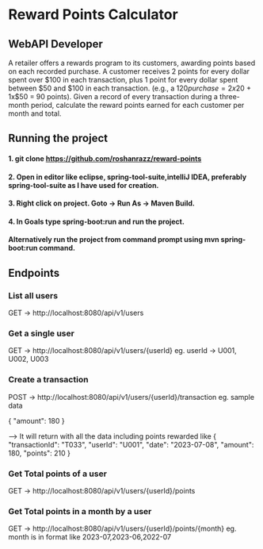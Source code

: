 
# Reward Points Calculator

## WebAPI Developer
A retailer offers a rewards program to its customers, awarding points based on each recorded purchase.
A customer receives 2 points for every dollar spent over $100 in each transaction, plus 1 point for every
dollar spent between $50 and $100 in each transaction.
(e.g., a $120 purchase = 2x$20 + 1x$50 = 90 points).
Given a record of every transaction during a three-month period, calculate the reward points earned for
each customer per month and total.

## Running the project
#### 1. git clone https://github.com/roshanrazz/reward-points
#### 2. Open in editor like eclipse, spring-tool-suite,intelliJ IDEA, preferably spring-tool-suite as I have used for creation.
#### 3. Right click on project. Goto -> Run As -> Maven Build.
#### 4. In Goals type spring-boot:run and run the project.
#### Alternatively run the project from command prompt using mvn spring-boot:run command. 

## Endpoints
### List all users
GET -> http://localhost:8080/api/v1/users
### Get a single user
GET -> http://localhost:8080/api/v1/users/{userId}
eg. userId -> U001, U002, U003
### Create a transaction
POST -> http://localhost:8080/api/v1/users/{userId}/transaction
eg. sample data

{
  "amount": 180
}

--> It will return with all the data including points rewarded like 
{
"transactionId": "T033",
"userId": "U001",
"date": "2023-07-08",
"amount": 180,
"points": 210
}

### Get Total points of a user
GET -> http://localhost:8080/api/v1/users/{userId}/points

### Get Total points in a month by a user
GET -> http://localhost:8080/api/v1/users/{userId}/points/{month}
eg. month is in format like 2023-07,2023-06,2022-07


